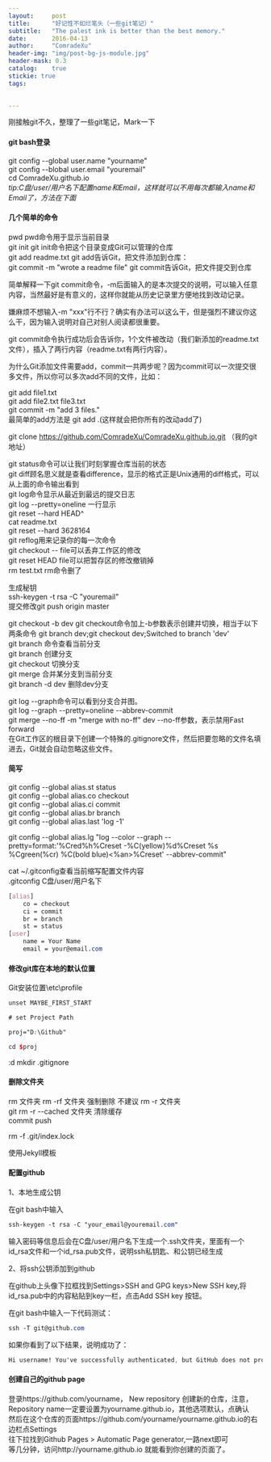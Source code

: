 ```yaml
---
layout:     post
title:      "好记性不如烂笔头（一些git笔记）"
subtitle:   "The palest ink is better than the best memory."
date:       2016-04-13
author:     "ComradeXu"
header-img: "img/post-bg-js-module.jpg"
header-mask: 0.3
catalog:    true
stickie: true
tags:

    
---
```



刚接触git不久，整理了一些git笔记，Mark一下

#### git bash登录
git config --global user.name "yourname"<br>
git config --blobal user.email "youremail"<br>
cd ComradeXu.github.io<br>
<i>tip:C盘/user/用户名下配置name和Email，这样就可以不用每次都输入name和Email了，方法在下面</i>

#### 几个简单的命令
pwd  pwd命令用于显示当前目录<br>
git init  git init命令把这个目录变成Git可以管理的仓库<br>
git add readme.txt  git add告诉Git，把文件添加到仓库：<br>
git commit -m "wrote a readme file"  git commit告诉Git，把文件提交到仓库

简单解释一下git commit命令，-m后面输入的是本次提交的说明，可以输入任意内容，当然最好是有意义的，这样你就能从历史记录里方便地找到改动记录。

嫌麻烦不想输入-m "xxx"行不行？确实有办法可以这么干，但是强烈不建议你这么干，因为输入说明对自己对别人阅读都很重要。

git commit命令执行成功后会告诉你，1个文件被改动（我们新添加的readme.txt文件），插入了两行内容（readme.txt有两行内容）。

为什么Git添加文件需要add，commit一共两步呢？因为commit可以一次提交很多文件，所以你可以多次add不同的文件，比如：

git add file1.txt<br>
git add file2.txt file3.txt<br>
git commit -m "add 3 files."<br>
最简单的add方法是 git add .(这样就会把你所有的改动add了)

git clone https://github.com/ComradeXu/ComradeXu.github.io.git （我的git地址）

git status命令可以让我们时刻掌握仓库当前的状态<br>
git diff顾名思义就是查看difference，显示的格式正是Unix通用的diff格式，可以从上面的命令输出看到<br>
git log命令显示从最近到最远的提交日志<br>
git log --pretty=oneline 一行显示<br>
git reset --hard HEAD^<br>
cat readme.txt<br>
git reset --hard 3628164<br>
git reflog用来记录你的每一次命令<br>
git checkout -- file可以丢弃工作区的修改<br>
git reset HEAD file可以把暂存区的修改撤销掉<br>
rm test.txt rm命令删了<br>

生成秘钥<br>
ssh-keygen -t rsa -C "youremail"<br>
提交修改git push origin master<br>

git checkout -b dev  git checkout命令加上-b参数表示创建并切换，相当于以下两条命令 git branch dev;git checkout dev;Switched to branch 'dev'<br>
git branch 命令查看当前分支<br>
git branch <name> 创建分支<br>
git checkout <name>  切换分支<br>
git merge <name>  合并某分支到当前分支<br>
git branch -d dev  删除dev分支

git log --graph命令可以看到分支合并图。<br>
git log --graph --pretty=oneline --abbrev-commit<br>
git merge --no-ff -m "merge with no-ff" dev  --no-ff参数，表示禁用Fast forward<br>
在Git工作区的根目录下创建一个特殊的.gitignore文件，然后把要忽略的文件名填进去，Git就会自动忽略这些文件。

#### 简写
git config --global alias.st status<br>
git config --global alias.co checkout<br>
git config --global alias.ci commit<br>
git config --global alias.br branch<br>
git config --global alias.last 'log -1'<br>

git config --global alias.lg "log --color --graph --pretty=format:'%Cred%h%Creset -%C(yellow)%d%Creset %s %Cgreen(%cr) %C(bold blue)<%an>%Creset' --abbrev-commit"

cat ~/.gitconfig查看当前缩写配置文件内容<br>
.gitconfig C盘/user/用户名下<br>
```scss
[alias]
    co = checkout
    ci = commit
    br = branch
    st = status
[user]
    name = Your Name
    email = your@email.com
```

#### 修改git库在本地的默认位置
Git安装位置\etc\profile

```scss
unset MAYBE_FIRST_START

# set Project Path

proj="D:\Github"

cd $proj
```

:d
mkdir .gitignore

#### 删除文件夹
rm 文件夹 rm -rf 文件夹 强制删除 不建议  rm -r 文件夹<br>
git rm -r --cached 文件夹 清除缓存<br>
commit push

rm -f .git/index.lock 

使用Jekyll模板

#### 配置github

1、本地生成公钥

在git bash中输入
```scss
ssh-keygen -t rsa -C "your_email@youremail.com"
```
输入密码等信息后会在C盘/user/用户名下生成一个.ssh文件夹，里面有一个id_rsa文件和一个id_rsa.pub文件，说明ssh私钥匙、和公钥已经生成

2、将ssh公钥添加到github

在github上头像下拉框找到Settings>SSH and GPG keys>New SSH key,将id_rsa.pub中的内容粘贴到key一栏，点击Add SSH key 按钮。

在git bash中输入一下代码测试：
```scss
ssh -T git@github.com
```
如果你看到了以下结果，说明成功了：

```scss
Hi username! You've successfully authenticated, but GitHub does not provide shell access.
```

#### 创建自己的github page
登录https://github.com/yourname， New repository 创建新的仓库，注意，Repository name一定要设置为yourname.github.io，其他选项默认，点确认<br>
然后在这个仓库的页面https://github.com/yourname/yourname.github.io的右边栏点Settings<br>
往下拉找到Github Pages > Automatic Page generator,一路next即可<br>
等几分钟，访问http://yourname.github.io 就能看到你创建的页面了。

